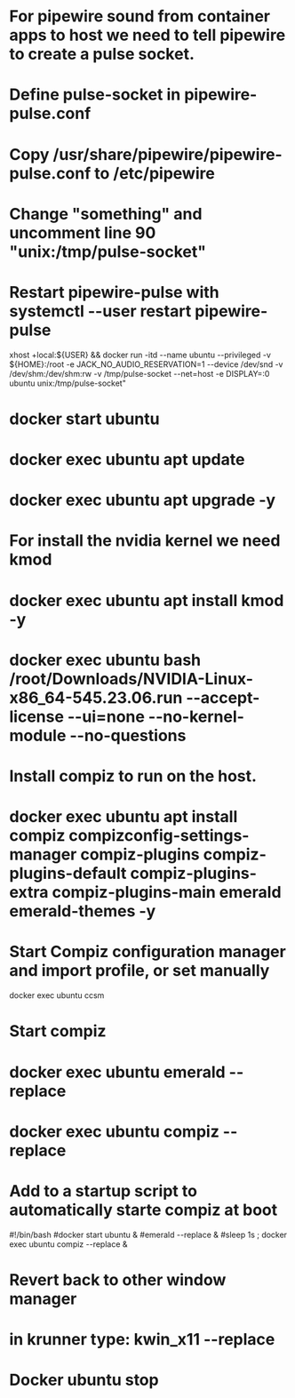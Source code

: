# For pipewire sound from container apps to host we need to tell pipewire to create a pulse socket.
# Define pulse-socket in pipewire-pulse.conf 
# Copy /usr/share/pipewire/pipewire-pulse.conf to /etc/pipewire
# Change "something" and uncomment line 90  "unix:/tmp/pulse-socket" 
# Restart pipewire-pulse with systemctl --user restart pipewire-pulse

xhost +local:${USER} && docker run -itd --name ubuntu --privileged -v ${HOME}:/root -e JACK_NO_AUDIO_RESERVATION=1 --device /dev/snd -v /dev/shm:/dev/shm:rw -v /tmp/pulse-socket --net=host -e DISPLAY=:0 ubuntu unix:/tmp/pulse-socket" 

# docker start ubuntu
# docker exec ubuntu apt update
# docker exec ubuntu apt upgrade -y
# For install the nvidia kernel we need kmod
# docker exec ubuntu apt install kmod -y
# docker exec ubuntu bash /root/Downloads/NVIDIA-Linux-x86_64-545.23.06.run --accept-license --ui=none --no-kernel-module --no-questions

# Install compiz to run on the host.
# docker exec ubuntu apt install compiz compizconfig-settings-manager compiz-plugins compiz-plugins-default compiz-plugins-extra compiz-plugins-main emerald emerald-themes -y

# Start Compiz configuration manager and import profile, or set manually  
docker exec ubuntu ccsm

# Start compiz
# docker exec ubuntu emerald --replace
# docker exec ubuntu compiz --replace

# Add to a startup script to automatically starte compiz at boot
#!/bin/bash
#docker start ubuntu &
#emerald --replace &
#sleep 1s ; docker exec ubuntu compiz --replace &


# Revert back to other window manager
# in krunner type: kwin_x11 --replace
# Docker ubuntu stop
